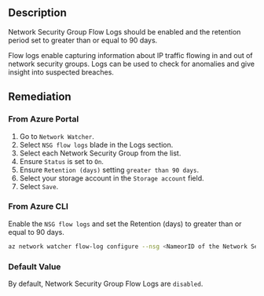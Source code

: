 ## Description

Network Security Group Flow Logs should be enabled and the retention period set to greater than or equal to 90 days.

Flow logs enable capturing information about IP traffic flowing in and out of network security groups. Logs can be used to check for anomalies and give insight into suspected breaches.

## Remediation

### From Azure Portal

1. Go to `Network Watcher`.
2. Select `NSG flow logs` blade in the Logs section.
3. Select each Network Security Group from the list.
4. Ensure `Status` is set to `On`.
5. Ensure `Retention (days)` setting `greater than 90 days`.
6. Select your storage account in the `Storage account` field.
7. Select `Save`.

### From Azure CLI

Enable the `NSG flow logs` and set the Retention (days) to greater than or equal to 90 days.

```bash
az network watcher flow-log configure --nsg <NameorID of the Network Security Group> --enabled true --resource-group <resourceGroupName> --retention 91 --storage-account <NameorID of the storage account to save flow logs>
```

### Default Value

By default, Network Security Group Flow Logs are `disabled`.
